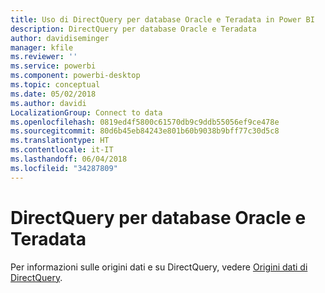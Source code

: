 ```yaml
---
title: Uso di DirectQuery per database Oracle e Teradata in Power BI
description: DirectQuery per database Oracle e Teradata
author: davidiseminger
manager: kfile
ms.reviewer: ''
ms.service: powerbi
ms.component: powerbi-desktop
ms.topic: conceptual
ms.date: 05/02/2018
ms.author: davidi
LocalizationGroup: Connect to data
ms.openlocfilehash: 0819ed4f5800c61570db9c9ddb55056ef9ce478e
ms.sourcegitcommit: 80d6b45eb84243e801b60b9038b9bff77c30d5c8
ms.translationtype: HT
ms.contentlocale: it-IT
ms.lasthandoff: 06/04/2018
ms.locfileid: "34287809"
---
```

# <a name="directquery-for-oracle-and-teradata-databases"></a>DirectQuery per database Oracle e Teradata
Per informazioni sulle origini dati e su DirectQuery, vedere [Origini dati di DirectQuery](desktop-directquery-data-sources.md).

